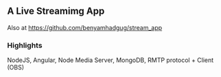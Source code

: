 ## A Live Streamimg App

Also at https://github.com/benyamhadgug/stream_app

### Highlights
NodeJS, Angular, Node Media Server, MongoDB, RMTP protocol + Client (OBS)

